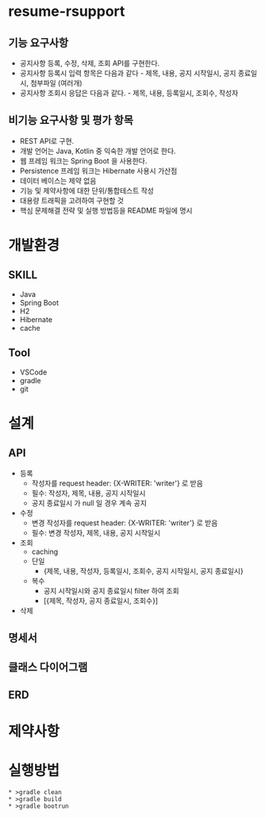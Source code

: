 # resume-rsupport

## 기능 요구사항

* 공지사항 등록, 수정, 삭제, 조회 API를 구현한다.
* 공지사항 등록시 입력 항목은 다음과 같다 - 제목, 내용, 공지 시작일시, 공지 종료일시, 첨부파일 (여러개)
* 공지사항 조회시 응답은 다음과 같다. - 제목, 내용, 등록일시, 조회수, 작성자 

## 비기능 요구사항 및 평가 항목

* REST API로 구현.
* 개발 언어는 Java, Kotlin 중 익숙한 개발 언어로 한다.
* 웹 프레임 워크는 Spring Boot 을 사용한다.
* Persistence 프레임 워크는 Hibernate 사용시 가산점
* 데이터 베이스는 제약 없음
* 기능 및 제약사항에 대한 단위/통합테스트 작성
* 대용량 트래픽을 고려하여 구현할 것
* 핵심 문제해결 전략 및 실행 방법등을 README 파일에 명시

# 개발환경

## SKILL

* Java
* Spring Boot
* H2
* Hibernate
* cache

## Tool

* VSCode
* gradle
* git

# 설계

## API

* 등록
    * 작성자를 request header: {X-WRITER: 'writer'} 로 받음
    * 필수: 작성자, 제목, 내용, 공지 시작일시
    * 공지 종료일시 가 null 일 경우 계속 공지
* 수정
    * 변경 작성자를 request header: {X-WRITER: 'writer'} 로 받음
    * 필수: 변경 작성자, 제목, 내용, 공지 시작일시
* 조회
    * caching
    * 단일
        * {제목, 내용, 작성자, 등록일시, 조회수, 공지 시작일시, 공지 종료일시}
    * 복수
        * 공지 시작일시와 공지 종료일시 filter 하여 조회
        * [{제목, 작성자, 공지 종료일시, 조회수}]
* 삭제

## 명세서

## 클래스 다이어그램

## ERD

# 제약사항

# 실행방법

    * >gradle clean
    * >gradle build
    * >gradle bootrun